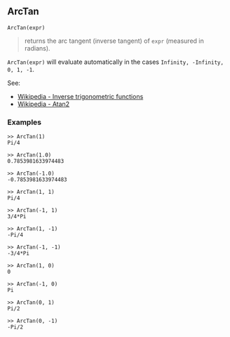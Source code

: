 ## ArcTan

```
ArcTan(expr)
```

> returns the arc tangent (inverse tangent) of `expr` (measured in radians).
 
`ArcTan(expr)` will evaluate automatically in the cases `Infinity, -Infinity, 0, 1, -1`.

See:
* [Wikipedia - Inverse trigonometric functions](https://en.wikipedia.org/wiki/Inverse_trigonometric_functions)
* [Wikipedia - Atan2](https://en.wikipedia.org/wiki/Atan2)

### Examples

```
>> ArcTan(1)    
Pi/4    
 
>> ArcTan(1.0)    
0.7853981633974483    
 
>> ArcTan(-1.0)    
-0.7853981633974483
 
>> ArcTan(1, 1)    
Pi/4   
 
>> ArcTan(-1, 1)    
3/4*Pi  
 
>> ArcTan(1, -1)    
-Pi/4  
 
>> ArcTan(-1, -1)    
-3/4*Pi    
 
>> ArcTan(1, 0)    
0    
 
>> ArcTan(-1, 0)    
Pi    
 
>> ArcTan(0, 1)    
Pi/2    
 
>> ArcTan(0, -1)    
-Pi/2   
```